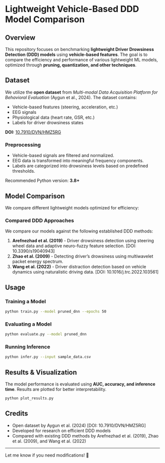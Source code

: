 # Lightweight Vehicle-Based DDD Model Comparison

## Overview
This repository focuses on benchmarking **lightweight Driver Drowsiness Detection (DDD) models** using **vehicle-based features**. The goal is to compare the efficiency and performance of various lightweight ML models, optimized through **pruning, quantization, and other techniques**.

## Dataset
We utilize the **open dataset** from _Multi-modal Data Acquisition Platform for Behavioral Evaluation_ (Aygun et al., 2024). The dataset contains:
- Vehicle-based features (steering, acceleration, etc.)
- EEG signals
- Physiological data (heart rate, GSR, etc.)
- Labels for driver drowsiness states

**DOI:** [10.7910/DVN/HMZ5RG](https://doi.org/10.7910/DVN/HMZ5RG)
<!-- need to explain how to download complete dataset via API -->

### Preprocessing
- Vehicle-based signals are filtered and normalized.
- EEG data is transformed into meaningful frequency components.
- Labels are categorized into drowsiness levels based on predefined thresholds.

<!--
## ⚙️ Setup
To set up the environment, install the required dependencies:

```sh
pip install -r requirements.txt
```
-->

Recommended Python version: **3.8+**

## Model Comparison
We compare different lightweight models optimized for efficiency:

<!--
| Model | Pruning | Quantization | Params | Accuracy |
|--------|---------|-------------|--------|----------|
| Baseline DNN | ❌ | ❌ | 1M | 85% |
| Pruned DNN | ✅ | ❌ | 500K | 84% |
| Quantized DNN | ❌ | ✅ | 250K | 83% |
| Pruned + Quantized | ✅ | ✅ | 200K | 82% |
-->

### Compared DDD Approaches
We compare our models against the following established DDD methods:
1. **Arefnezhad et al. (2019)** - Driver drowsiness detection using steering wheel data and adaptive neuro-fuzzy feature selection. [DOI: 10.3390/s19040943]
2. **Zhao et al. (2009)** - Detecting driver’s drowsiness using multiwavelet packet energy spectrum. 
3. **Wang et al. (2022)** - Driver distraction detection based on vehicle dynamics using naturalistic driving data. [DOI: 10.1016/j.trc.2022.103561]

## Usage
### Training a Model
```sh
python train.py --model pruned_dnn --epochs 50
```

### Evaluating a Model
```sh
python evaluate.py --model pruned_dnn
```

### Running Inference
```sh
python infer.py --input sample_data.csv
```

## Results & Visualization
The model performance is evaluated using **AUC, accuracy, and inference time**. Results are plotted for better interpretability.

```sh
python plot_results.py
```

<!--
## 📜 License
This project is released under the **MIT License**.
-->

## Credits
- Open dataset by Aygun et al. (2024) [DOI: 10.7910/DVN/HMZ5RG]
- Developed for research on efficient DDD models
- Compared with existing DDD methods by Arefnezhad et al. (2019), Zhao et al. (2009), and Wang et al. (2022)

---

Let me know if you need modifications! 🚀

